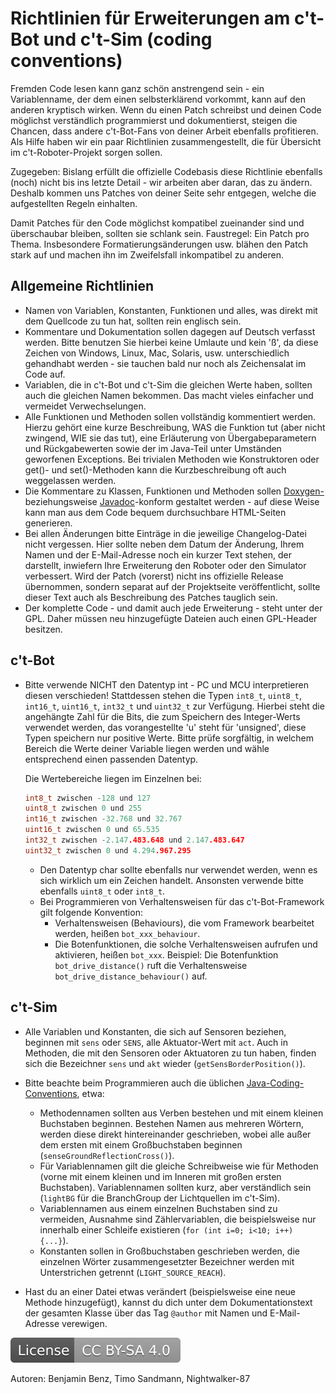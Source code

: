 # Richtlinien für Erweiterungen am c't-Bot und c't-Sim (coding conventions)

Fremden Code lesen kann ganz schön anstrengend sein - ein Variablenname, der dem einen selbsterklärend vorkommt, kann auf den anderen kryptisch wirken. Wenn du einen Patch schreibst und deinen Code möglichst verständlich programmierst und dokumentierst, steigen die Chancen, dass andere c't-Bot-Fans von deiner Arbeit ebenfalls profitieren. Als Hilfe haben wir ein paar Richtlinien zusammengestellt, die für Übersicht im c't-Roboter-Projekt sorgen sollen.

Zugegeben: Bislang erfüllt die offizielle Codebasis diese Richtlinie ebenfalls (noch) nicht bis ins letzte Detail - wir arbeiten aber daran, das zu ändern. Deshalb kommen uns Patches von deiner Seite sehr entgegen, welche die aufgestellten Regeln einhalten.

Damit Patches für den Code möglichst kompatibel zueinander sind und überschaubar bleiben, sollten sie schlank sein. Faustregel: Ein Patch pro Thema. Insbesondere Formatierungsänderungen usw. blähen den Patch stark auf und machen ihn im Zweifelsfall inkompatibel zu anderen.

## Allgemeine Richtlinien

* Namen von Variablen, Konstanten, Funktionen und alles, was direkt mit dem Quellcode zu tun hat, sollten rein englisch sein.
* Kommentare und Dokumentation sollen dagegen auf Deutsch verfasst werden. Bitte benutzen Sie hierbei keine Umlaute und kein 'ß', da diese Zeichen von Windows, Linux, Mac, Solaris, usw. unterschiedlich gehandhabt werden - sie tauchen bald nur noch als Zeichensalat im Code auf.
* Variablen, die in c't-Bot und c't-Sim die gleichen Werte haben, sollten auch die gleichen Namen bekommen. Das macht vieles einfacher und vermeidet Verwechselungen.
* Alle Funktionen und Methoden sollen vollständig kommentiert werden. Hierzu gehört eine kurze Beschreibung, WAS die Funktion tut (aber nicht zwingend, WIE sie das tut), eine Erläuterung von Übergabeparametern und Rückgabewerten sowie der im Java-Teil unter Umständen geworfenen Exceptions. Bei trivialen Methoden wie Konstruktoren oder get()- und set()-Methoden kann die Kurzbeschreibung oft auch weggelassen werden.
* Die Kommentare zu Klassen, Funktionen und Methoden sollen [Doxygen-](http://www.stack.nl/~dimitri/doxygen/docblocks.html) beziehungsweise [Javadoc](http://java.sun.com/j2se/javadoc/writingdoccomments)-konform gestaltet werden - auf diese Weise kann man aus dem Code bequem durchsuchbare HTML-Seiten generieren.
* Bei allen Änderungen bitte Einträge in die jeweilige Changelog-Datei nicht vergessen. Hier sollte neben dem Datum der Änderung, Ihrem Namen und der E-Mail-Adresse noch ein kurzer Text stehen, der darstellt, inwiefern Ihre Erweiterung den Roboter oder den Simulator verbessert. Wird der Patch (vorerst) nicht ins offizielle Release übernommen, sondern separat auf der Projektseite veröffentlicht, sollte dieser Text auch als Beschreibung des Patches tauglich sein.
* Der komplette Code - und damit auch jede Erweiterung - steht unter der GPL. Daher müssen neu hinzugefügte Dateien auch einen GPL-Header besitzen.

## c't-Bot

* Bitte verwende NICHT den Datentyp int - PC und MCU interpretieren diesen verschieden! Stattdessen stehen die Typen `int8_t`, `uint8_t`, `int16_t`, `uint16_t`, `int32_t` und `uint32_t` zur Verfügung. Hierbei steht die angehängte Zahl für die Bits, die zum Speichern des Integer-Werts verwendet werden, das vorangestellte 'u' steht für 'unsigned', diese Typen speichern nur positive Werte. Bitte prüfe sorgfältig, in welchem Bereich die Werte deiner Variable liegen werden und wähle entsprechend einen passenden Datentyp.

    Die Wertebereiche liegen im Einzelnen bei:
    ```C
    int8_t zwischen -128 und 127
    uint8_t zwischen 0 und 255
    int16_t zwischen -32.768 und 32.767
    uint16_t zwischen 0 und 65.535
    int32_t zwischen -2.147.483.648 und 2.147.483.647
    uint32_t zwischen 0 und 4.294.967.295
    ```

  * Den Datentyp char sollte ebenfalls nur verwendet werden, wenn es sich wirklich um ein Zeichen handelt. Ansonsten verwende bitte ebenfalls `uint8_t` oder `int8_t`.
  * Bei Programmieren von Verhaltensweisen für das c't-Bot-Framework gilt folgende Konvention:
    * Verhaltensweisen (Behaviours), die vom Framework bearbeitet werden, heißen `bot_xxx_behaviour`.
    * Die Botenfunktionen, die solche Verhaltensweisen aufrufen und aktivieren, heißen `bot_xxx`. Beispiel: Die Botenfunktion `bot_drive_distance()` ruft die Verhaltensweise `bot_drive_distance_behaviour()` auf.

## c't-Sim

* Alle Variablen und Konstanten, die sich auf Sensoren beziehen, beginnen mit `sens` oder `SENS`, alle Aktuator-Wert mit `act`. Auch in Methoden, die mit den Sensoren oder Aktuatoren zu tun haben, finden sich die Bezeichner `sens` und `akt` wieder (`getSensBorderPosition()`).
* Bitte beachte beim Programmieren auch die üblichen [Java-Coding-Conventions](http://java.sun.com/docs/codeconv), etwa:
  * Methodennamen sollten aus Verben bestehen und mit einem kleinen Buchstaben beginnen. Bestehen Namen aus mehreren Wörtern, werden diese direkt hintereinander geschrieben, wobei alle außer dem ersten mit einem Großbuchstaben beginnen (`senseGroundReflectionCross()`).
  * Für Variablennamen gilt die gleiche Schreibweise wie für Methoden (vorne mit einem kleinen und im Inneren mit großen ersten Buchstaben). Variablennamen sollten kurz, aber verständlich sein (`lightBG` für die BranchGroup der Lichtquellen im c't-Sim).
  * Variablennamen aus einem einzelnen Buchstaben sind zu vermeiden, Ausnahme sind Zählervariablen, die beispielsweise nur innerhalb einer Schleife existieren (`for (int i=0; i<10; i++) {...}`).
  * Konstanten sollen in Großbuchstaben geschrieben werden, die einzelnen Wörter zusammengesetzter Bezeichner werden mit Unterstrichen getrennt (`LIGHT_SOURCE_REACH`).

* Hast du an einer Datei etwas verändert (beispielsweise eine neue Methode hinzugefügt), kannst du dich unter dem Dokumentationstext der gesamten Klasse über das Tag `@author` mit Namen und E-Mail-Adresse verewigen.

[![License: CC BY-SA 4.0](../../LICENSE.svg)](https://creativecommons.org/licenses/by-sa/4.0/)

Autoren: Benjamin Benz, Timo Sandmann, Nightwalker-87
